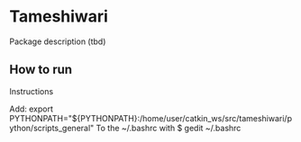 # Tameshiwari
Package description (tbd)
## How to run
Instructions

Add: export PYTHONPATH="${PYTHONPATH}:/home/user/catkin_ws/src/tameshiwari/python/scripts_general"
To the ~/.bashrc with $ gedit ~/.bashrc
